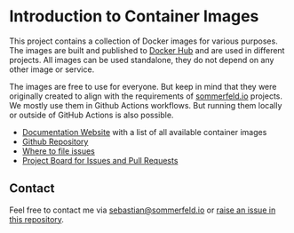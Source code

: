 # Introduction to Container Images

[doc-website]: https://sommerfeld-io.github.io/container-images
[github-repo]: https://github.com/sommerfeld-io/container-images
[file-issues]: https://github.com/sommerfeld-io/container-images/issues
[project-board]: https://github.com/orgs/sommerfeld-io/projects/1/views/17

This project contains a collection of Docker images for various purposes. The images are built and published to [Docker Hub](https://hub.docker.com/u/sommerfeldio) and are used in different projects. All images can be used standalone, they do not depend on any other image or service.

The images are free to use for everyone. But keep in mind that they were originally created to align with the requirements of [sommerfeld.io](https://github.com/sommerfeld-io) projects. We mostly use them in Github Actions workflows. But running them locally or outside of GitHub Actions is also possible.

- [Documentation Website][doc-website] with a list of all available container images
- [Github Repository][github-repo]
- [Where to file issues][file-issues]
- [Project Board for Issues and Pull Requests][project-board]

## Contact

Feel free to contact me via <sebastian@sommerfeld.io> or [raise an issue in this repository][file-issues].

<!-- !    DO NOT EDIT DIRECTLY !!!!!                         -->
<!-- !    File is auto-generated by pipeline                 -->
<!-- !    Contents are based on files from docs/about dir    -->
